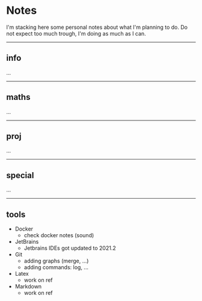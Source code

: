 # Notes

I'm stacking here some personal notes
about what I'm planning to do. Do not expect
too much trough, I'm doing as much as I can.

---

## info

...

---

## maths

...

---

## proj

...

---

## special

...

---

## tools

- Docker
  - check docker notes (sound)
- JetBrains
  - Jetbrains IDEs got updated to 2021.2
- Git
  - adding graphs (merge, ...)
  - adding commands: log, ...
- Latex
  - work on ref
- Markdown
  - work on ref